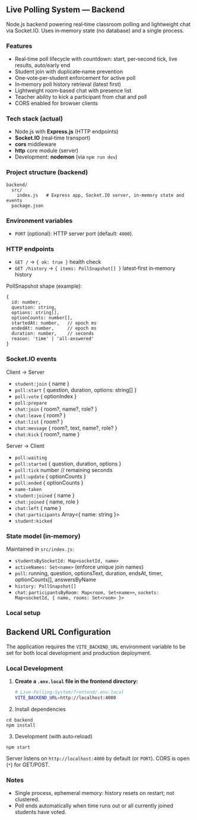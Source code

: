 ## Live Polling System — Backend

Node.js backend powering real‑time classroom polling and lightweight chat via Socket.IO. Uses in‑memory state (no database) and a single process.

### Features
- Real‑time poll lifecycle with countdown: start, per‑second tick, live results, auto/early end
- Student join with duplicate‑name prevention
- One‑vote‑per‑student enforcement for active poll
- In‑memory poll history retrieval (latest first)
- Lightweight room‑based chat with presence list
- Teacher ability to kick a participant from chat and poll
- CORS enabled for browser clients

### Tech stack (actual)
- Node.js with **Express.js** (HTTP endpoints)
- **Socket.IO** (real‑time transport)
- **cors** middleware
- **http** core module (server)
- Development: **nodemon** (via `npm run dev`)

### Project structure (backend)
```
backend/
  src/
    index.js   # Express app, Socket.IO server, in‑memory state and events
  package.json
```

### Environment variables
- `PORT` (optional): HTTP server port (default: `4000`).

### HTTP endpoints
- `GET /` → `{ ok: true }` health check
- `GET /history` → `{ items: PollSnapshot[] }` latest‑first in‑memory history

PollSnapshot shape (example):
```
{
  id: number,
  question: string,
  options: string[],
  optionCounts: number[],
  startedAt: number,   // epoch ms
  endedAt: number,     // epoch ms
  duration: number,    // seconds
  reason: 'time' | 'all-answered'
}
```

### Socket.IO events

Client → Server
- `student:join` { name }
- `poll:start` { question, duration, options: string[] }
- `poll:vote` { optionIndex }
- `poll:prepare`
- `chat:join` { room?, name?, role? }
- `chat:leave` { room? }
- `chat:list` { room? }
- `chat:message` { room?, text, name?, role? }
- `chat:kick` { room?, name }

Server → Client
- `poll:waiting`
- `poll:started` { question, duration, options }
- `poll:tick` number // remaining seconds
- `poll:update` { optionCounts }
- `poll:ended` { optionCounts }
- `name-taken`
- `student:joined` { name }
- `chat:joined` { name, role }
- `chat:left` { name }
- `chat:participants` Array<{ name: string }>
- `student:kicked`

### State model (in‑memory)
Maintained in `src/index.js`:
- `studentsBySocketId: Map<socketId, name>`
- `activeNames: Set<name>` (enforce unique join names)
- `poll`: running, question, optionsText, duration, endsAt, timer, optionCounts[], answersByName
- `history: PollSnapshot[]`
- `chat`: `participantsByRoom: Map<room, Set<name>>`, `sockets: Map<socketId, { name, rooms: Set<room> }>`

### Local setup
## Backend URL Configuration

The application requires the `VITE_BACKEND_URL` environment variable to be set for both local development and production deployment.

### Local Development

1. **Create a `.env.local` file in the frontend directory:**
   ```bash
   # Live-Polling-System/frontend/.env.local
   VITE_BACKEND_URL=http://localhost:4000
   ```

2) Install dependencies
```
cd backend
npm install
```

3) Development (with auto‑reload)
```
npm start
```

Server listens on `http://localhost:4000` by default (or `PORT`). CORS is open (`*`) for GET/POST.

### Notes
- Single process, ephemeral memory: history resets on restart; not clustered.
- Poll ends automatically when time runs out or all currently joined students have voted.


